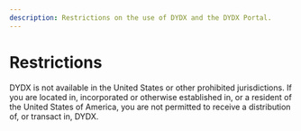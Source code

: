```yaml
---
description: Restrictions on the use of DYDX and the DYDX Portal.
---
```


# Restrictions

DYDX is not available in the United States or other prohibited jurisdictions. If you are located in, incorporated or otherwise established in, or a resident of the United States of America, you are not permitted to receive a distribution of, or transact in, DYDX.

